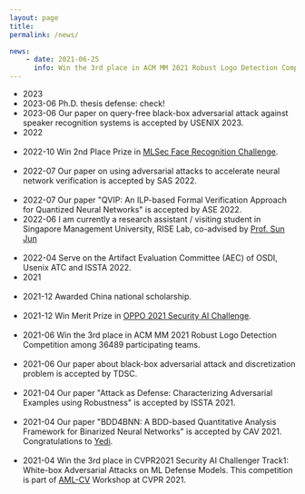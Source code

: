 ```yaml
---
layout: page
title:  
permalink: /news/

news:
    - date: 2021-06-25
      info: Win the 3rd place in ACM MM 2021 Robust Logo Detection Competition among 36489 participating teams.
---
```


<ul class="listing">
<li class="listing-seperator">2023</li>
<li class="listing-item">
<time datetime="2023">2023-06</time>
	Ph.D. thesis defense: check!
</li>

<li class="listing-item">
<time datetime="2023">2023-06</time>
	Our paper on query-free black-box adversarial attack against speaker recognition systems is accepted by USENIX 2023.
</li>

<li class="listing-seperator">2022</li>
<br />
<li class="listing-item">
<time datetime="2022">2022-10</time>
	Win 2nd Place Prize in <a href="https://mlsec.io/">MLSec Face Recognition Challenge</a>.
</li>

<br />
<li class="listing-item">
<time datetime="2022">2022-07</time>
	Our paper on using adversarial attacks to accelerate neural network verification is accepted by SAS 2022.
</li>

<br />
<li class="listing-item">
<time datetime="2022">2022-07</time>
	Our paper "QVIP: An ILP-based  Formal Verification Approach for Quantized Neural Networks" is accepted by ASE 2022.
</li>

<li class="listing-item">
<time datetime="2022">2022-06</time>
	I am currently a research assistant / visiting student in Singapore Management University, RISE Lab, co-advised by <a href="http://sunjun.site/">Prof. Sun Jun</a>
</li>

<br />
<li class="listing-item">
<time datetime="2022">2022-04</time>
	Serve on the Artifact Evaluation Committee (AEC) of OSDI, Usenix ATC and ISSTA 2022.
</li>

<li class="listing-seperator">2021</li>
<br />
<li class="listing-item">
<time datetime="2021">2021-12</time>
	Awarded China national scholarship.
</li>

<br />
<li class="listing-item">
<time datetime="2021">2021-12</time>
	Win Merit Prize in <a href="https://security.oppo.com/challenge/home.html">OPPO 2021 Security AI Challenge</a>.
</li>

<br />
<li class="listing-item">
<time datetime="2021">2021-06</time>
	Win the 3rd place in ACM MM 2021 Robust Logo Detection Competition among 36489 participating teams.
</li>

<br />
<li class="listing-item">
<time datetime="2021">2021-06</time>
	Our paper about black-box adversarial attack and discretization problem is accepted by TDSC.
</li>

<br />
<li class="listing-item">
<time datetime="2021">2021-04</time>
	Our paper "Attack as Defense: Characterizing Adversarial Examples using Robustness" is accepted by ISSTA 2021.
</li>

<br />
<li class="listing-item">
<time datetime="2021">2021-04</time>
	Our paper "BDD4BNN: A BDD-based Quantitative Analysis Framework for Binarized Neural Networks" is accepted by CAV 2021. Congratulations to <a href="http://s3l.shanghaitech.edu.cn/people/yedizhang/">Yedi</a>.
</li>

<br />
<li class="listing-item">
<time datetime="2021">2021-04</time>
	Win the 3rd place in CVPR2021 Security AI Challenger Track1: 
	White-box Adversarial Attacks on ML Defense Models. This competition is part of <a href="https://aisecure-workshop.github.io/amlcvpr2021/">AML-CV</a> Workshop at CVPR 2021.
</li>

</ul>
